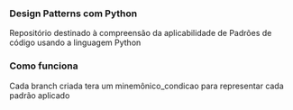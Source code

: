 ### Design Patterns com Python
Repositório destinado à compreensão da aplicabilidade de Padrões de código usando a linguagem Python 


### Como funciona
Cada branch criada tera um minemônico_condicao para representar cada padrão aplicado


